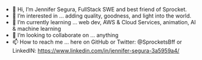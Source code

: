- 👋 Hi, I’m Jennifer Segura, FullStack SWE and best friend of Sprocket. 
- 👀 I’m interested in ...  adding quality, goodness, and light into the world.  
- 🌱 I’m currently learning ...  web dev, AWS & Cloud Services, animation, AI & machine learning
- 💞️ I’m looking to collaborate on ... anything
- 📫 How to reach me ... here on GitHub or Twitter: @SprocketsBff or LinkedIN: https://www.linkedin.com/in/jennifer-segura-3a5959a4/

<!---
SprocketsBff/SprocketsBff is a ✨ special ✨ repository because its `README.md` (this file) appears on your GitHub profile.
You can click the Preview link to take a look at your changes.
--->
